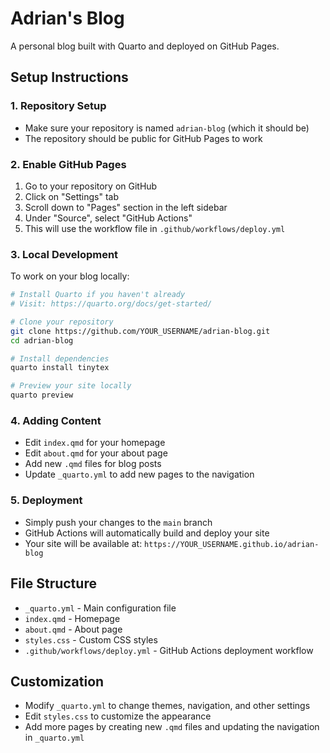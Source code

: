 # Adrian's Blog

A personal blog built with Quarto and deployed on GitHub Pages.

## Setup Instructions

### 1. Repository Setup
- Make sure your repository is named `adrian-blog` (which it should be)
- The repository should be public for GitHub Pages to work

### 2. Enable GitHub Pages
1. Go to your repository on GitHub
2. Click on "Settings" tab
3. Scroll down to "Pages" section in the left sidebar
4. Under "Source", select "GitHub Actions"
5. This will use the workflow file in `.github/workflows/deploy.yml`

### 3. Local Development
To work on your blog locally:

```bash
# Install Quarto if you haven't already
# Visit: https://quarto.org/docs/get-started/

# Clone your repository
git clone https://github.com/YOUR_USERNAME/adrian-blog.git
cd adrian-blog

# Install dependencies
quarto install tinytex

# Preview your site locally
quarto preview
```

### 4. Adding Content
- Edit `index.qmd` for your homepage
- Edit `about.qmd` for your about page
- Add new `.qmd` files for blog posts
- Update `_quarto.yml` to add new pages to the navigation

### 5. Deployment
- Simply push your changes to the `main` branch
- GitHub Actions will automatically build and deploy your site
- Your site will be available at: `https://YOUR_USERNAME.github.io/adrian-blog`

## File Structure
- `_quarto.yml` - Main configuration file
- `index.qmd` - Homepage
- `about.qmd` - About page
- `styles.css` - Custom CSS styles
- `.github/workflows/deploy.yml` - GitHub Actions deployment workflow

## Customization
- Modify `_quarto.yml` to change themes, navigation, and other settings
- Edit `styles.css` to customize the appearance
- Add more pages by creating new `.qmd` files and updating the navigation in `_quarto.yml` 